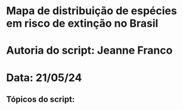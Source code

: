 # Mapa de distribuição de espécies em risco de extinção no Brasil
# Autoria do script: Jeanne Franco
# Data: 21/05/24 

## Tópicos do script:

